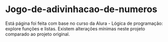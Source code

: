 # Jogo-de-adivinhacao-de-numeros
Está página foi feita com base no curso da Alura - Lógica de programação: explore funções e listas. Existem alterações mínimas neste projeto comparado ao projeto original.
